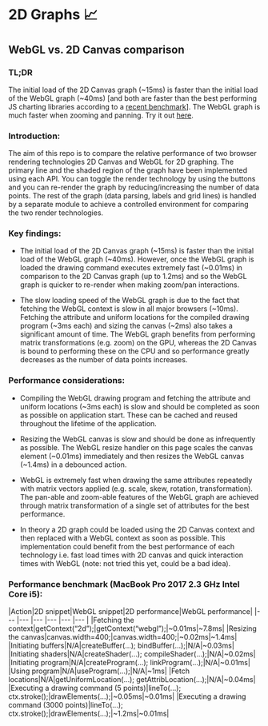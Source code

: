 # 2D Graphs 📈
## WebGL vs. 2D Canvas comparison

### TL;DR

The initial load of the 2D Canvas graph (~15ms) is faster than the initial load of the WebGL graph (~40ms) [and both are faster than the best performing JS charting libraries according to a [recent benchmark](https://github.com/leeoniya/uPlot#performance)]. The WebGL graph is much faster when zooming and panning. Try it out [here](https://2dgraphs.netlify.com).

### Introduction:

The aim of this repo is to compare the relative performance of two browser rendering technologies 2D Canvas and WebGL for 2D graphing. The primary line and the shaded region of the graph have been implemented using each API. You can toggle the render technology by using the buttons and you can re-render the graph by reducing/increasing the number of data points. The rest of the graph (data parsing, labels and grid lines) is handled by a separate module to achieve a controlled environment for comparing the two render technologies.

### Key findings:

* The initial load of the 2D Canvas graph (~15ms) is faster than the initial load of the WebGL graph (~40ms). However, once the WebGL graph is loaded the drawing command executes extremely fast (~0.01ms) in comparison to the 2D Canvas graph (up to 1.2ms) and so the WebGL graph is quicker to re-render when making zoom/pan interactions.

* The slow loading speed of the WebGL graph is due to the fact that fetching the WebGL context is slow in all major browsers (~10ms). Fetching the attribute and uniform locations for the compiled drawing program (~3ms each) and sizing the canvas (~2ms) also takes a significant amount of time. The WebGL graph benefits from performing matrix transformations (e.g. zoom) on the GPU, whereas the 2D Canvas is bound to performing these on the CPU and so performance greatly decreases as the number of data points increases.

### Performance considerations:

* Compiling the WebGL drawing program and fetching the attribute and uniform locations (~3ms each) is slow and should be completed as soon as possible on application start. These can be cached and reused throughout the lifetime of the application.

* Resizing the WebGL canvas is slow and should be done as infrequently as possible. The WebGL resize handler on this page scales the canvas element (~0.01ms) immediately and then resizes the WebGL canvas (~1.4ms) in a debounced action.

* WebGL is extremely fast when drawing the same attributes repeatedly with matrix vectors applied (e.g. scale, skew, rotation, transformation). The pan-able and zoom-able features of the WebGL graph are achieved through matrix transformation of a single set of attributes for the best performance.

* In theory a 2D graph could be loaded using the 2D Canvas context and then replaced with a WebGL context as soon as possible. This implementation could benefit from the best performance of each technology i.e. fast load times with 2D canvas and quick interaction times with WebGL (note: not tried this yet, could be a bad idea).

### Performance benchmark (MacBook Pro 2017 2.3 GHz Intel Core i5):

|Action|2D snippet|WebGL snippet|2D performance|WebGL performance|
|--- |--- |--- |--- |--- |--- |
|Fetching the context|getContext(“2d”);|getContext(“webgl”);|~0.01ms|~7.8ms|
|Resizing the canvas|canvas.width=400;|canvas.width=400;|~0.02ms|~1.4ms|
|Initiating buffers|N/A|createBuffer(...); bindBuffer(...);|N/A|~0.03ms|
|Initiating shaders|N/A|createShader(...); compileShader(...);|N/A|~0.02ms|
|Initiating program|N/A|createProgram(...); linkProgram(...);|N/A|~0.01ms|
|Using program|N/A|useProgram(...);|N/A|~1ms|
|Fetch locations|N/A|getUniformLocation(...); getAttribLocation(...);|N/A|~0.04ms|
|Executing a drawing command (5 points)|lineTo(…); ctx.stroke();|drawElements(…);|~0.05ms|~0.01ms|
|Executing a drawing command (3000 points)|lineTo(…); ctx.stroke();|drawElements(…);|~1.2ms|~0.01ms|
